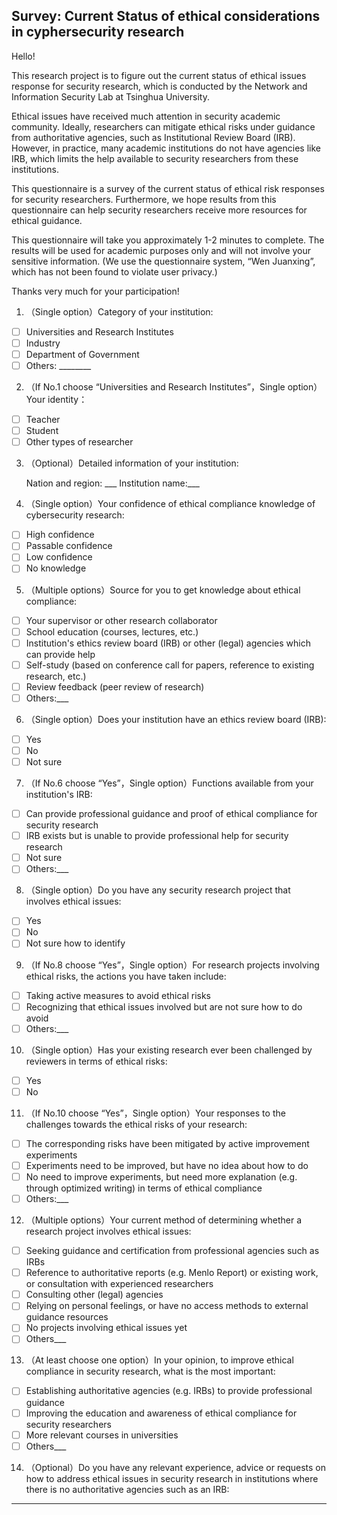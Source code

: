 ## Survey: Current Status of ethical considerations in cyphersecurity research

Hello! 

This research project is to figure out the current status of ethical issues response for security research, which is conducted by the Network and Information Security Lab at Tsinghua University.

Ethical issues have received much attention in security academic community. Ideally, researchers can mitigate ethical risks under guidance from authoritative agencies, such as Institutional Review Board (IRB). However, in practice,  many academic institutions do not have agencies like IRB, which limits the help available to security researchers from these institutions.

This questionnaire is a survey of the current status of ethical risk responses for security researchers. Furthermore, we hope results from this questionnaire can help security researchers receive more resources for ethical guidance.

This questionnaire will take you approximately 1-2 minutes to complete. The results will be used for academic purposes only and will not involve your sensitive information. 
(We use the questionnaire system, “Wen Juanxing”, which has not been found to violate user privacy.)

Thanks very much for your participation!

1. （Single option）Category of your institution:

- [ ] Universities and Research Institutes
- [ ] Industry
- [ ] Department of Government
- [ ] Others: ________

2. （If No.1 choose “Universities and Research Institutes”，Single option）Your identity：

- [ ] Teacher
- [ ] Student
- [ ] Other types of researcher

3. （Optional）Detailed information of your institution:

   Nation and region: ___
   Institution name:___

4. （Single option）Your confidence of ethical compliance knowledge of cybersecurity research:

- [ ] High confidence
- [ ] Passable confidence
- [ ] Low confidence
- [ ] No knowledge

5. （Multiple options）Source for you to get knowledge about ethical compliance:

- [ ] Your supervisor or other research collaborator
- [ ] School education (courses, lectures, etc.)
- [ ] Institution's ethics review board (IRB) or other (legal) agencies which can provide help
- [ ] Self-study (based on conference call for papers, reference to existing research, etc.)
- [ ] Review feedback (peer review of research)
- [ ] Others:___

6. （Single option）Does your institution have an ethics review board (IRB):

- [ ] Yes
- [ ] No
- [ ] Not sure

7. （If No.6 choose “Yes”，Single option）Functions available from your institution's IRB:

- [ ] Can provide professional guidance and proof of ethical compliance for security research
- [ ] IRB exists but is unable to provide professional help for security research
- [ ] Not sure
- [ ] Others:___

8. （Single option）Do you have any security research project that involves ethical issues:

- [ ] Yes
- [ ] No
- [ ] Not sure how to identify

9. （If No.8 choose “Yes”，Single option）For research projects involving ethical risks, the actions you have taken include:

- [ ] Taking active measures to avoid ethical risks
- [ ] Recognizing that ethical issues involved but are not sure how to do avoid
- [ ] Others:___

10. （Single option）Has your existing research ever been challenged by reviewers in terms of ethical risks:

- [ ] Yes
- [ ] No

11. （If No.10 choose “Yes”，Single option）Your responses to the challenges towards the ethical risks of your research:

- [ ] The corresponding risks have been mitigated by active improvement experiments
- [ ] Experiments need to be improved, but have no idea about how to do
- [ ] No need to improve experiments, but need more explanation (e.g. through optimized writing) in terms of ethical compliance
- [ ] Others:___

12. （Multiple options）Your current method of determining whether a research project involves ethical issues:

- [ ] Seeking guidance and certification from professional agencies such as IRBs
- [ ] Reference to authoritative reports (e.g. Menlo Report) or existing work, or consultation with experienced researchers
- [ ] Consulting other (legal) agencies
- [ ] Relying on personal feelings, or have no access methods to external guidance resources
- [ ] No projects involving ethical issues yet
- [ ] Others___

13. （At least choose one option）In your opinion, to improve ethical compliance in security research, what is the most important:

- [ ] Establishing authoritative agencies (e.g. IRBs) to provide professional guidance
- [ ] Improving the education and awareness of ethical compliance for security researchers
- [ ] More relevant courses in universities
- [ ] Others___

14. （Optional）Do you have any relevant experience, advice or requests on how to address ethical issues in security research in institutions where there is no authoritative agencies such as an IRB:

   ___









